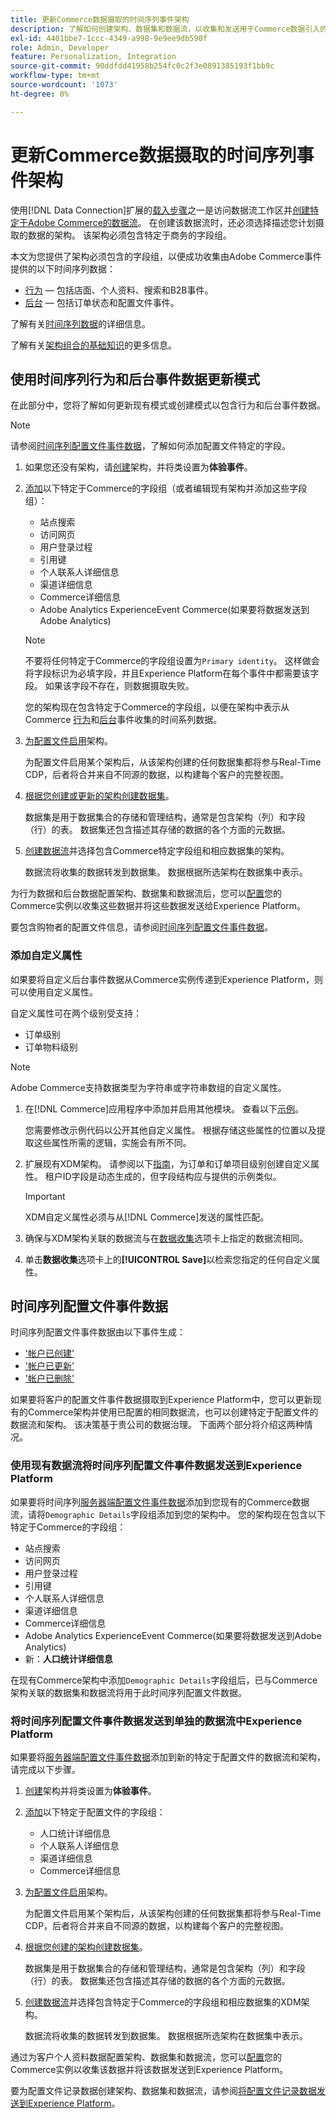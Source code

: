 ```yaml
---
title: 更新Commerce数据摄取的时间序列事件架构
description: 了解如何创建架构、数据集和数据流，以收集和发送用于Commerce数据引入的时间序列事件数据。
exl-id: 4401bbe7-1ccc-4349-a998-9e9ee9db590f
role: Admin, Developer
feature: Personalization, Integration
source-git-commit: 90ddfdd41958b254fc0c2f3e0891385193f1bb9c
workflow-type: tm+mt
source-wordcount: '1073'
ht-degree: 0%

---
```


# 更新Commerce数据摄取的时间序列事件架构

使用[!DNL Data Connection]扩展的[载入步骤](overview.md#onboarding-steps)之一是访问数据流工作区并[创建特定于Adobe Commerce的数据流](https://experienceleague.adobe.com/docs/experience-platform/datastreams/overview.html)。 在创建该数据流时，还必须选择描述您计划摄取的数据的架构。 该架构必须包含特定于商务的字段组。

本文为您提供了架构必须包含的字段组，以便成功收集由Adobe Commerce事件提供的以下时间序列数据：

- [行为](events.md) — 包括店面、个人资料、搜索和B2B事件。
- [后台](events-backoffice.md) — 包括订单状态和配置文件事件。

了解有关[时间序列数据](data-ingestion.md)的详细信息。

了解有关[架构组合的基础知识](https://experienceleague.adobe.com/docs/experience-platform/xdm/schema/composition.html)的更多信息。

## 使用时间序列行为和后台事件数据更新模式

在此部分中，您将了解如何更新现有模式或创建模式以包含行为和后台事件数据。

>[!NOTE]
>
>请参阅[时间序列配置文件事件数据](#time-series-profile-event-data)，了解如何添加配置文件特定的字段。

1. 如果您还没有架构，请[创建](https://experienceleague.adobe.com/docs/experience-platform/xdm/ui/resources/schemas.html#create)架构，并将类设置为&#x200B;**体验事件**。

1. [添加](https://experienceleague.adobe.com/docs/experience-platform/xdm/ui/resources/schemas.html#add-field-groups)以下特定于Commerce的字段组（或者编辑现有架构并添加这些字段组）：

   - 站点搜索
   - 访问网页
   - 用户登录过程
   - 引用键
   - 个人联系人详细信息
   - 渠道详细信息
   - Commerce详细信息
   - Adobe Analytics ExperienceEvent Commerce(如果要将数据发送到Adobe Analytics)

   >[!NOTE]
   >
   > 不要将任何特定于Commerce的字段组设置为`Primary identity`。 这样做会将字段标识为必填字段，并且Experience Platform在每个事件中都需要该字段。 如果该字段不存在，则数据摄取失败。

   您的架构现在包含特定于Commerce的字段组，以便在架构中表示从Commerce [行为](events.md)和[后台](events-backoffice.md)事件收集的时间系列数据。

1. [为配置文件启用](https://experienceleague.adobe.com/docs/experience-platform/xdm/ui/resources/schemas.html#profile)架构。

   为配置文件启用某个架构后，从该架构创建的任何数据集都将参与Real-Time CDP，后者将合并来自不同源的数据，以构建每个客户的完整视图。

1. [根据您创建或更新的架构创建数据集](https://experienceleague.adobe.com/docs/platform-learn/implement-mobile-sdk/experience-cloud/platform.html#create-a-dataset)。

   数据集是用于数据集合的存储和管理结构，通常是包含架构（列）和字段（行）的表。 数据集还包含描述其存储的数据的各个方面的元数据。

1. [创建数据流](https://experienceleague.adobe.com/docs/experience-platform/datastreams/overview.html)并选择包含Commerce特定字段组和相应数据集的架构。

   数据流将收集的数据转发到数据集。 数据根据所选架构在数据集中表示。

为行为数据和后台数据配置架构、数据集和数据流后，您可以[配置](connect-data.md#data-collection)您的Commerce实例以收集这些数据并将这些数据发送给Experience Platform。

要包含购物者的配置文件信息，请参阅[时间序列配置文件事件数据](#time-series-profile-event-data)。

### 添加自定义属性

如果要将自定义后台事件数据从Commerce实例传递到Experience Platform，则可以使用自定义属性。

自定义属性可在两个级别受支持：

- 订单级别
- 订单物料级别

>[!NOTE]
>
>Adobe Commerce支持数据类型为字符串或字符串数组的自定义属性。

1. 在[!DNL Commerce]应用程序中添加并启用其他模块。 查看以下[示例](https://github.com/shiftedreality/beacon-backoffice-custom-events/blob/main/BeaconDemo/Plugin/ModifyOrder.php)。

   您需要修改示例代码以公开其他自定义属性。 根据存储这些属性的位置以及提取这些属性所需的逻辑，实施会有所不同。

1. 扩展现有XDM架构。 请参阅以下[指南](https://experienceleague.adobe.com/en/docs/experience-platform/xdm/ui/resources/schemas#custom-fields-for-standard-groups)，为订单和订单项目级别创建自定义属性。 租户ID字段是动态生成的，但字段结构应与提供的示例类似。

   >[!IMPORTANT]
   >
   >XDM自定义属性必须与从[!DNL Commerce]发送的属性匹配。

1. 确保与XDM架构关联的数据流与在[数据收集](connect-data.md#data-collection)选项卡上指定的数据流相同。

1. 单击&#x200B;**数据收集**&#x200B;选项卡上的&#x200B;**[!UICONTROL Save]**&#x200B;以检索您指定的任何自定义属性。

## 时间序列配置文件事件数据

时间序列配置文件事件数据由以下事件生成：

- [&#39;帐户已创建&#39;](events-backoffice.md#accountcreated)
- [&#39;帐户已更新&#39;](events-backoffice.md#accountupdated)
- [&#39;帐户已删除&#39;](events-backoffice.md#accountdeleted)

如果要将客户的配置文件事件数据摄取到Experience Platform中，您可以更新现有的Commerce架构并使用已配置的相同数据流，也可以创建特定于配置文件的数据流和架构。 该决策基于贵公司的数据治理。 下面两个部分将介绍这两种情况。

### 使用现有数据流将时间序列配置文件事件数据发送到Experience Platform

如果要将时间序列[服务器端配置文件事件数据](events-backoffice.md#customer-profile-events-server-side)添加到您现有的Commerce数据流，请将`Demographic Details`字段组添加到您的架构中。 您的架构现在包含以下特定于Commerce的字段组：

- 站点搜索
- 访问网页
- 用户登录过程
- 引用键
- 个人联系人详细信息
- 渠道详细信息
- Commerce详细信息
- Adobe Analytics ExperienceEvent Commerce(如果要将数据发送到Adobe Analytics)
- 新：**人口统计详细信息**

在现有Commerce架构中添加`Demographic Details`字段组后，已与Commerce架构关联的数据集和数据流将用于此时间序列配置文件数据。

### 将时间序列配置文件事件数据发送到单独的数据流中Experience Platform

如果要将[服务器端配置文件事件数据](events-backoffice.md#customer-profile-events-server-side)添加到新的特定于配置文件的数据流和架构，请完成以下步骤。

1. [创建](https://experienceleague.adobe.com/docs/experience-platform/xdm/ui/resources/schemas.html#create)架构并将类设置为&#x200B;**体验事件**。

1. [添加](https://experienceleague.adobe.com/docs/experience-platform/xdm/ui/resources/schemas.html#add-field-groups)以下特定于配置文件的字段组：

   - 人口统计详细信息
   - 个人联系人详细信息
   - 渠道详细信息
   - Commerce详细信息

1. [为配置文件启用](https://experienceleague.adobe.com/docs/experience-platform/xdm/ui/resources/schemas.html#profile)架构。

   为配置文件启用某个架构后，从该架构创建的任何数据集都将参与Real-Time CDP，后者将合并来自不同源的数据，以构建每个客户的完整视图。

1. [根据您创建的架构创建数据集](https://experienceleague.adobe.com/docs/platform-learn/implement-mobile-sdk/experience-cloud/platform.html#create-a-dataset)。

   数据集是用于数据集合的存储和管理结构，通常是包含架构（列）和字段（行）的表。 数据集还包含描述其存储的数据的各个方面的元数据。

1. [创建数据流](https://experienceleague.adobe.com/docs/experience-platform/datastreams/overview.html)并选择包含特定于Commerce的字段组和相应数据集的XDM架构。

   数据流将收集的数据转发到数据集。 数据根据所选架构在数据集中表示。

通过为客户个人资料数据配置架构、数据集和数据流，您可以[配置](connect-data.md#data-collection)您的Commerce实例以收集该数据并将该数据发送到Experience Platform。

要为配置文件记录数据创建架构、数据集和数据流，请参阅[将配置文件记录数据发送到Experience Platform](profile-data.md)。
